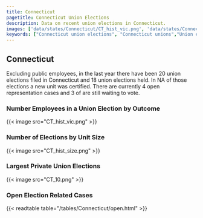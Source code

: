 ```yaml
---
title: Connecticut
pagetitle: Connecticut Union Elections
description: Data on recent union elections in Connecticut.
images: ['data/states/Connecticut/CT_hist_vic.png', 'data/states/Connecticut/CT_hist_size.png', 'data/states/Connecticut/CT_10.png']
keywords: ["Connecticut union elections", "Connecticut unions","Union elections"]
---
```

##  Connecticut

Excluding public employees, in the last year there have been 20 union elections filed in Connecticut and 18 union elections held. In NA of those elections a new unit was certified. There are currently 4 open representation cases and 3 of are still waiting to vote.

### Number Employees in a Union Election by Outcome
{{< image src="CT_hist_vic.png" >}}

### Number of Elections by Unit Size
{{< image src="CT_hist_size.png" >}}

### Largest Private Union Elections
{{< image src="CT_10.png" >}}

### Open Election Related Cases
{{< readtable table="/tables/Connecticut/open.html" >}}

